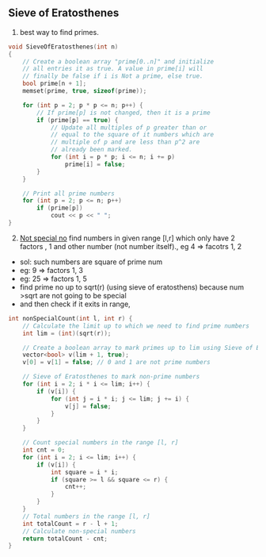 ## Sieve of Eratosthenes

1. best way to find primes.

```cpp
void SieveOfEratosthenes(int n)
{
    // Create a boolean array "prime[0..n]" and initialize
    // all entries it as true. A value in prime[i] will
    // finally be false if i is Not a prime, else true.
    bool prime[n + 1];
    memset(prime, true, sizeof(prime));

    for (int p = 2; p * p <= n; p++) {
        // If prime[p] is not changed, then it is a prime
        if (prime[p] == true) {
            // Update all multiples of p greater than or
            // equal to the square of it numbers which are
            // multiple of p and are less than p^2 are
            // already been marked.
            for (int i = p * p; i <= n; i += p)
                prime[i] = false;
        }
    }

    // Print all prime numbers
    for (int p = 2; p <= n; p++)
        if (prime[p])
            cout << p << " ";
}
```

2. [Not special no](https://leetcode.com/contest/weekly-contest-408/) find numbers in given range [l,r] which only have 2 factors , 1 and other number (not number itself)., eg 4 => facotrs 1, 2

- sol: such numbers are square of prime num
- eg: 9 => factors 1, 3
- eg: 25 => factors 1, 5
- find prime no up to sqrt(r) (using sieve of eratosthens) because num >sqrt are not going to be special
- and then check if it exits in range,

```cpp
int nonSpecialCount(int l, int r) {
    // Calculate the limit up to which we need to find prime numbers
    int lim = (int)(sqrt(r));

    // Create a boolean array to mark primes up to lim using Sieve of Eratosthenes
    vector<bool> v(lim + 1, true);
    v[0] = v[1] = false; // 0 and 1 are not prime numbers

    // Sieve of Eratosthenes to mark non-prime numbers
    for (int i = 2; i * i <= lim; i++) {
        if (v[i]) {
            for (int j = i * i; j <= lim; j += i) {
                v[j] = false;
            }
        }
    }

    // Count special numbers in the range [l, r]
    int cnt = 0;
    for (int i = 2; i <= lim; i++) {
        if (v[i]) {
            int square = i * i;
            if (square >= l && square <= r) {
                cnt++;
            }
        }
    }
    // Total numbers in the range [l, r]
    int totalCount = r - l + 1;
    // Calculate non-special numbers
    return totalCount - cnt;
}
```

